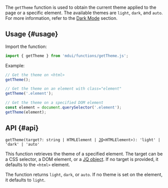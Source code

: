 The `getTheme` function is used to obtain the current theme applied to the page or a specific element. The available themes are `light`, `dark`, and `auto`. For more information, refer to the [Dark Mode](/en/docs/2/styles/dark-mode) section.

## Usage {#usage}

Import the function:

```js
import { getTheme } from 'mdui/functions/getTheme.js';
```

Example:

```js
// Get the theme on <html>
getTheme();

// Get the theme on an element with class="element"
getTheme('.element');

// Get the theme on a specified DOM element
const element = document.querySelector('.element');
getTheme(element);
```

## API {#api}

<pre><code class="nohighlight">getTheme(target?: string | HTMLElement | <a href="/en/docs/2/functions/jq">JQ</a>&lt;HTMLElement&gt;): 'light' | 'dark' | 'auto'</code></pre>

This function retrieves the theme of a specified element. The target can be a CSS selector, a DOM element, or a [JQ object](/en/docs/2/functions/jq). If no target is provided, it defaults to the `<html>` element.

The function returns `light`, `dark`, or `auto`. If no theme is set on the element, it defaults to `light`.
